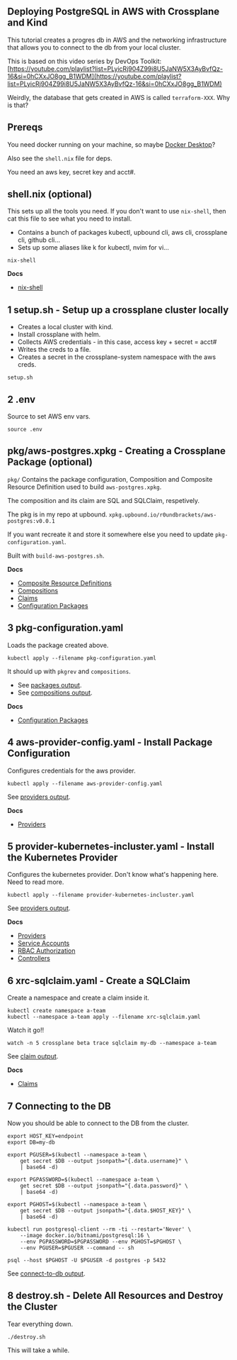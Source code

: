 Deploying PostgreSQL in AWS with Crossplane and Kind
----------------------------------------------------

This tutorial creates a progres db in AWS and the networking infrastructure that allows you to connect to the db from your local cluster.

This is based on this video series by DevOps Toolkit: [https://youtube.com/playlist?list=PLyicRj904Z99i8U5JaNW5X3AyBvfQz-16&si=0hCXxJO8gg_B1WDM](https://youtube.com/playlist?list=PLyicRj904Z99i8U5JaNW5X3AyBvfQz-16&si=0hCXxJO8gg_B1WDM)

Weirdly, the database that gets created in AWS is called `terraform-XXX`. Why is that?

Prereqs
-------

You need docker running on your machine, so maybe [Docker Desktop](https://www.docker.com/products/docker-desktop/)?

Also see the `shell.nix` file for deps.

You need an aws key, secret key and acct#.

shell.nix (optional)
--------------------

This sets up all the tools you need. If you don't want to use `nix-shell`, then cat this file to see what you need to install.

- Contains a bunch of packages  kubectl, upbound cli, aws cli, crossplane cli, github cli...
- Sets up some aliases like k for kubectl, nvim for vi...

`nix-shell`

__Docs__

- [nix-shell](https://nix.dev/manual/nix/2.18/command-ref/nix-shell)

1 setup.sh - Setup up a crossplane cluster locally
--------------------------------------------------

- Creates a local cluster with kind.
- Install crossplane with helm.
- Collects AWS credentials - in this case, access key + secret = acct#
- Writes the creds to a file.
- Creates a secret in the crossplane-system namespace with the aws creds.

`setup.sh`

2 .env
-------

Source to set AWS env vars.

`source .env`

pkg/aws-postgres.xpkg - Creating a Crossplane Package (optional)
----------------------------------------------------------------

`pkg/` Contains the package configuration, Composition and Composite Resource Definition used to build `aws-postgres.xpkg`. 

The composition and its claim are SQL and SQLClaim, respetively.

The pkg is in my repo at upbound. `xpkg.upbound.io/r0undbrackets/aws-postgres:v0.0.1` 

If you want recreate it and store it somewhere else you need to update `pkg-configuration.yaml`.

Built with `build-aws-postgres.sh`.

__Docs__

- [Composite Resource Definitions](https://docs.crossplane.io/latest/concepts/composite-resource-definitions/)
- [Compositions](https://docs.crossplane.io/latest/concepts/compositions/)
- [Claims](https://docs.crossplane.io/latest/concepts/claims/)
- [Configuration Packages](https://docs.crossplane.io/latest/concepts/packages/)

3 pkg-configuration.yaml
------------------------

Loads the package created above.

`kubectl apply --filename pkg-configuration.yaml`

It should up with `pkgrev` and `compositions`.

- See [packages output](shelloutput/packages.md).
- See [compositions output](shelloutput/compositions.md).

__Docs__

- [Configuration Packages](https://docs.crossplane.io/latest/concepts/packages/)

4 aws-provider-config.yaml - Install Package Configuration
----------------------------------------------------------

Configures credentials for the aws provider.

`kubectl apply --filename aws-provider-config.yaml`

See [providers output](shelloutput/providers.md).

__Docs__

- [Providers](https://docs.crossplane.io/latest/concepts/providers/)

5 provider-kubernetes-incluster.yaml - Install the Kubernetes Provider
----------------------------------------------------------------------

Configures the kubernetes provider. Don't know what's happening here. Need to read more.

`kubectl apply --filename provider-kubernetes-incluster.yaml`

See [providers output](shelloutput/providers.md).

__Docs__

- [Providers](https://docs.crossplane.io/latest/concepts/providers/)
- [Service Accounts](https://kubernetes.io/docs/concepts/security/service-accounts/)
- [RBAC Authorization](https://kubernetes.io/docs/reference/access-authn-authz/rbac/)
- [Controllers](https://kubernetes.io/docs/concepts/architecture/controller/)

6 xrc-sqlclaim.yaml - Create a SQLClaim
---------------------------------------

Create a namespace and create a claim inside it.

```
kubectl create namespace a-team
kubectl --namespace a-team apply --filename xrc-sqlclaim.yaml
```

Watch it go!!

```
watch -n 5 crossplane beta trace sqlclaim my-db --namespace a-team
```

See [claim output](shelloutput/claim.md).

__Docs__

- [Claims](https://docs.crossplane.io/latest/concepts/claims/)

7 Connecting to the DB
----------------------

Now you should be able to connect to the DB from the cluster.

```
export HOST_KEY=endpoint
export DB=my-db

export PGUSER=$(kubectl --namespace a-team \
    get secret $DB --output jsonpath="{.data.username}" \
    | base64 -d)

export PGPASSWORD=$(kubectl --namespace a-team \
    get secret $DB --output jsonpath="{.data.password}" \
    | base64 -d)

export PGHOST=$(kubectl --namespace a-team \
    get secret $DB --output jsonpath="{.data.$HOST_KEY}" \
    | base64 -d)

kubectl run postgresql-client --rm -ti --restart='Never' \
    --image docker.io/bitnami/postgresql:16 \
    --env PGPASSWORD=$PGPASSWORD --env PGHOST=$PGHOST \
    --env PGUSER=$PGUSER --command -- sh

psql --host $PGHOST -U $PGUSER -d postgres -p 5432

```

See [connect-to-db output](shelloutput/connect-to-db.md).

8 destroy.sh - Delete All Resources and Destroy the Cluster
-----------------------------------------------------------

Tear everything down.

`./destroy.sh`

This will take a while.
